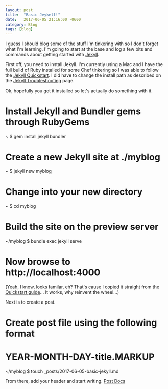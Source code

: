 ```yaml
---
layout: post
title:  "Basic Jeykell!"
date:   2017-06-05 21:16:00 -0600
category: Blog
tags: [blog]
---
```


I guess I should blog some of the stuff I'm tinkering with so I don't forget what I'm learning. I'm going to start at the base and log a few bits and commands about getting started with [Jekyll](https://jekyllrb.com/).

First off, you need to install Jekyll. I'm currently using a Mac and I have the full build of Ruby installed for some Chef tinkering so I was able to follow the [Jekyll Quickstart](https://jekyllrb.com/docs/quickstart/). I did have to change the install path as described on the [Jekyll Troubleshooting](https://jekyllrb.com/docs/troubleshooting/) page.

Ok, hopefully you got it installed so let's actually do something with it.

# Install Jekyll and Bundler gems through RubyGems
~ $ gem install jekyll bundler

# Create a new Jekyll site at ./myblog
~ $ jekyll new myblog

# Change into your new directory
~ $ cd myblog

# Build the site on the preview server
~/myblog $ bundle exec jekyll serve

# Now browse to http://localhost:4000

(Yeah, I know, looks familar, eh? That's cause I copied it straight from the [Quickstart guide](https://jekyllrb.com/docs/quickstart/)... It works, why reinvent the wheel...)

Next is to create a post.

# Create post file using the following format
# YEAR-MONTH-DAY-title.MARKUP 
~/myblog $ touch _posts/2017-06-05-basic-jekyll.md

From there, add your header and start writing. [Post Docs](https://jekyllrb.com/docs/posts/)